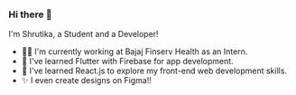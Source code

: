 ### Hi there 👋 

I'm Shrutika, a Student and a Developer!
- 👩‍💻 I'm currently working at Bajaj Finserv Health as an Intern. 
- 🌱 I've learned Flutter with Firebase for app development.
- 🔭 I've learned React.js to explore my front-end web development skills.
- ✨ I even create designs on Figma!!
<!--
**shrutikahilale/shrutikahilale** is a ✨ _special_ ✨ repository because its `README.md` (this file) appears on your GitHub profile.

Here are some ideas to get you started:

- 🔭 I’m currently working on ...
- 🌱 I’m currently learning ...
- 👯 I’m looking to collaborate on ...
- 🤔 I’m looking for help with ...
- 💬 Ask me about ...
- 📫 How to reach me: ...
- 😄 Pronouns: ...
- ⚡ Fun fact: ...
-->
